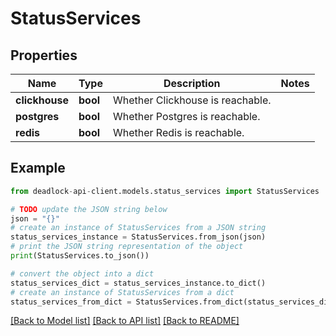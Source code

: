 # StatusServices


## Properties

Name | Type | Description | Notes
------------ | ------------- | ------------- | -------------
**clickhouse** | **bool** | Whether Clickhouse is reachable. | 
**postgres** | **bool** | Whether Postgres is reachable. | 
**redis** | **bool** | Whether Redis is reachable. | 

## Example

```python
from deadlock-api-client.models.status_services import StatusServices

# TODO update the JSON string below
json = "{}"
# create an instance of StatusServices from a JSON string
status_services_instance = StatusServices.from_json(json)
# print the JSON string representation of the object
print(StatusServices.to_json())

# convert the object into a dict
status_services_dict = status_services_instance.to_dict()
# create an instance of StatusServices from a dict
status_services_from_dict = StatusServices.from_dict(status_services_dict)
```
[[Back to Model list]](../README.md#documentation-for-models) [[Back to API list]](../README.md#documentation-for-api-endpoints) [[Back to README]](../README.md)


